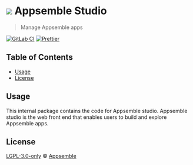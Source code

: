 # ![](https://gitlab.com/appsemble/appsemble/-/raw/0.35.11/config/assets/logo.svg) Appsemble Studio

> Manage Appsemble apps

[![GitLab CI](https://gitlab.com/appsemble/appsemble/badges/0.35.11/pipeline.svg)](https://gitlab.com/appsemble/appsemble/-/releases/0.35.11)
[![Prettier](https://img.shields.io/badge/code_style-prettier-ff69b4.svg)](https://prettier.io)

## Table of Contents

- [Usage](#usage)
- [License](#license)

## Usage

This internal package contains the code for Appsemble studio. Appsemble studio is the web front end
that enables users to build and explore Appsemble apps.

## License

[LGPL-3.0-only](https://gitlab.com/appsemble/appsemble/-/blob/0.35.11/LICENSE.md) ©
[Appsemble](https://appsemble.com)
